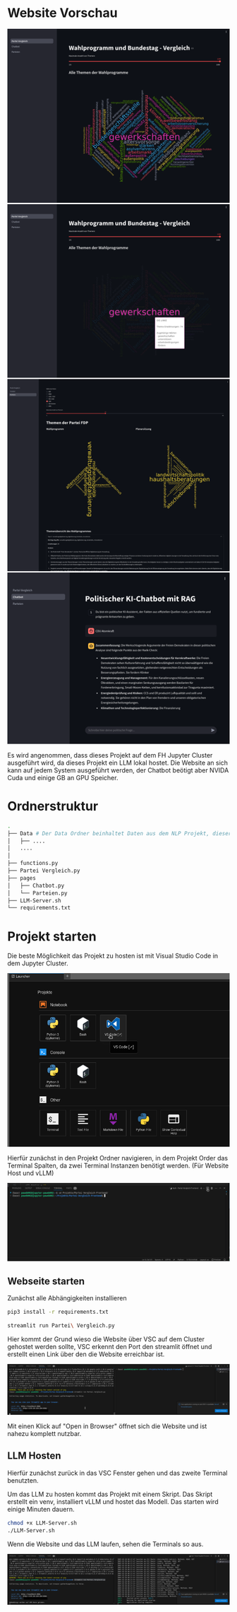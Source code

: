 # Website Vorschau
![main](Bilder/main.png)
![main_focus](Bilder/main_focus.png)
![party_page](Bilder/party_page.png)
![chatbot](Bilder/chatbot.png)

Es wird angenommen, dass dieses Projekt auf dem FH Jupyter Cluster ausgeführt wird, da dieses Projekt ein LLM lokal hostet. 
Die Website an sich kann auf jedem System ausgeführt werden, der Chatbot beötigt aber NVIDA Cuda und einige GB an GPU Speicher. 

# Ordnerstruktur

```bash
.
├── Data # Der Data Ordner beinhaltet Daten aus dem NLP Projekt, dieser wird über Sciebo zur Verfügung gestellt.
│   ├── ....
│   ....
│ 
├── functions.py
├── Partei Vergleich.py
├── pages
│   ├── Chatbot.py
│   └── Parteien.py
├── LLM-Server.sh
└── requirements.txt
```

# Projekt starten
Die beste Möglichkeit das Projekt zu hosten ist mit Visual Studio Code in dem Jupyter Cluster. 

![1](Bilder/1.png)

Hierfür zunächst in den Projekt Ordner navigieren, in dem Projekt Order das Terminal Spalten, da zwei Terminal Instanzen benötigt werden. (Für Website Host und vLLM)

![2](Bilder/2.png)

## Webseite starten

Zunächst alle Abhängigkeiten installieren

```bash
pip3 install -r requirements.txt
```

```bash
streamlit run Partei\ Vergleich.py
```

Hier kommt der Grund wieso die Website über VSC auf dem Cluster gehostet werden sollte, VSC erkennt den Port den streamlit öffnet und erstellt einen Link über den die Website erreichbar ist.

![3](Bilder/3.png)

Mit einen Klick auf "Open in Browser" öffnet sich die Website und ist nahezu komplett nutzbar. 

## LLM Hosten

Hierfür zunächst zurück in das VSC Fenster gehen und das zweite Terminal benutzten.

Um das LLM zu hosten kommt das Projekt mit einem Skript. 
Das Skript erstellt ein venv, installiert vLLM und hostet das Modell.
Das starten wird einige Minuten dauern. 

```bash 
chmod +x LLM-Server.sh
./LLM-Server.sh
```

Wenn die Website und das LLM laufen, sehen die Terminals so aus.

![4](Bilder/4.png)

